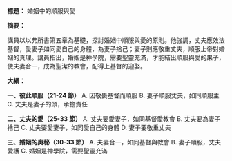 **標題：** 婚姻中的順服與愛

**摘要：**

講員以以弗所書第五章為基礎，探討婚姻中順服與愛的原則。他強調，丈夫應效法基督，愛妻子如同愛自己的身體，為妻子捨己；妻子則應敬重丈夫，順服上帝對婚姻的真理。講員指出，婚姻是神學院，需要聖靈充滿，才能結出順服與愛的果子，使夫妻合一，成為聖潔的教會，配得上基督的迎娶。

**大綱：**

**一、彼此順服（21-24 節）**
    A. 因敬畏基督而順服
    B. 妻子順服丈夫，如同順服主
    C. 丈夫是妻子的頭，承擔責任

**二、丈夫的愛（25-33 節）**
    A. 丈夫要愛妻子，如同基督愛教會
    B. 丈夫要為妻子捨己
    C. 丈夫要愛妻子，如同愛自己的身體
    D. 妻子要敬重丈夫

**三、婚姻的奧秘（30-33 節）**
    A. 夫妻合一，如同基督與教會
    B. 妻子順服，丈夫愛護
    C. 婚姻是神學院，需要聖靈充滿